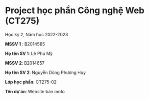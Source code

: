 # Project học phần Công nghệ Web (CT275)

Học kỳ 2, Năm học 2022-2023

**MSSV 1** : B2014585

**Họ tên SV 1**: Lê Phú Mỹ

**MSSV 2**: B2014657

**Họ tên SV 2**: Nguyễn Dũng Phương Huy

**Lớp học phần**: CT275-02

**Tên dự án**: Website bán moto

